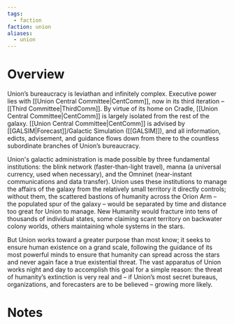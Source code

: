 ```yaml
---
tags:
  - faction
faction: union
aliases:
  - union
---
```


# Overview
Union’s bureaucracy is leviathan and infinitely complex. Executive power lies with [[Union Central Committee|CentComm]], now in its third iteration – [[Third Committee|ThirdComm]]. By virtue of its home on Cradle, [[Union Central Committee|CentComm]] is largely isolated from the rest of the galaxy. [[Union Central Committee|CentComm]] is advised by [[GALSIM|Forecast]]/Galactic Simulation ([[GALSIM]]), and all information, edicts, advisement, and guidance flows down from there to the countless subordinate branches of Union’s bureaucracy.

Union's galactic administration is made possible by three fundamental institutions: the blink network (faster-than-light travel), manna (a universal currency, used when necessary), and the Omninet (near-instant communications and data transfer). Union uses these institutions to manage the affairs of the galaxy from the relatively small territory it directly controls; without them, the scattered bastions of humanity across the Orion Arm – the populated spur of the galaxy – would be separated by time and distance too great for Union to manage. New Humanity would fracture into tens of thousands of individual states, some claiming scant territory on backwater colony worlds, others maintaining whole systems in the stars.

But Union works toward a greater purpose than most know; it seeks to ensure human existence on a grand scale, following the guidance of its most powerful minds to ensure that humanity can spread across the stars and never again face a true existential threat. The vast apparatus of Union works night and day to accomplish this goal for a simple reason: the threat of humanity’s extinction is very real and – if Union’s most secret bureaus, organizations, and forecasters are to be believed – growing more likely.

# Notes